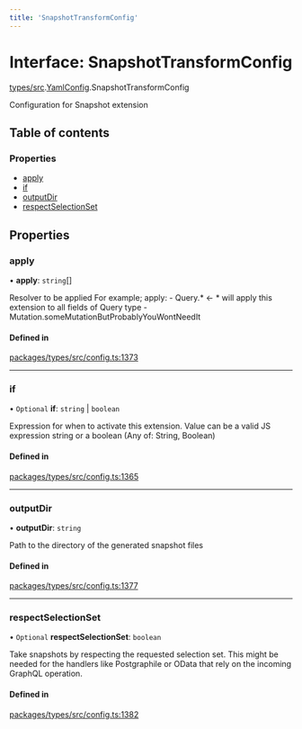 ```yaml
---
title: 'SnapshotTransformConfig'
---
```


# Interface: SnapshotTransformConfig

[types/src](../modules/types_src).[YamlConfig](../modules/types_src.YamlConfig).SnapshotTransformConfig

Configuration for Snapshot extension

## Table of contents

### Properties

- [apply](types_src.YamlConfig.SnapshotTransformConfig#apply)
- [if](types_src.YamlConfig.SnapshotTransformConfig#if)
- [outputDir](types_src.YamlConfig.SnapshotTransformConfig#outputdir)
- [respectSelectionSet](types_src.YamlConfig.SnapshotTransformConfig#respectselectionset)

## Properties

### apply

• **apply**: `string`[]

Resolver to be applied
For example;
  apply:
      - Query.* <- * will apply this extension to all fields of Query type
      - Mutation.someMutationButProbablyYouWontNeedIt

#### Defined in

[packages/types/src/config.ts:1373](https://github.com/Urigo/graphql-mesh/blob/master/packages/types/src/config.ts#L1373)

___

### if

• `Optional` **if**: `string` \| `boolean`

Expression for when to activate this extension.
Value can be a valid JS expression string or a boolean (Any of: String, Boolean)

#### Defined in

[packages/types/src/config.ts:1365](https://github.com/Urigo/graphql-mesh/blob/master/packages/types/src/config.ts#L1365)

___

### outputDir

• **outputDir**: `string`

Path to the directory of the generated snapshot files

#### Defined in

[packages/types/src/config.ts:1377](https://github.com/Urigo/graphql-mesh/blob/master/packages/types/src/config.ts#L1377)

___

### respectSelectionSet

• `Optional` **respectSelectionSet**: `boolean`

Take snapshots by respecting the requested selection set.
This might be needed for the handlers like Postgraphile or OData that rely on the incoming GraphQL operation.

#### Defined in

[packages/types/src/config.ts:1382](https://github.com/Urigo/graphql-mesh/blob/master/packages/types/src/config.ts#L1382)
